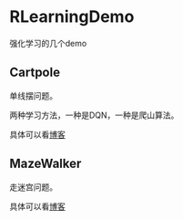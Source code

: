 # RLearningDemo
强化学习的几个demo

## Cartpole

单线摆问题。

两种学习方法，一种是DQN，一种是爬山算法。

具体可以看[博客](https://micro-han.github.io/2021/12/14/%E5%BC%BA%E5%8C%96%E5%AD%A6%E4%B9%A0%E7%9A%84CartPole/)

## MazeWalker

走迷宫问题。

具体可以看[博客](https://zhuanlan.zhihu.com/p/174764973)
